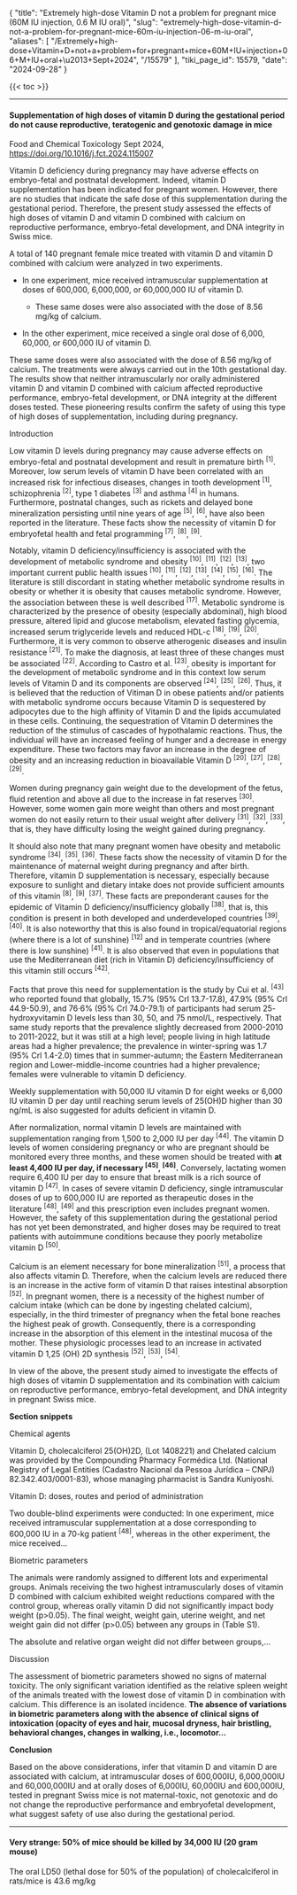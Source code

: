 {
  "title": "Extremely high-dose Vitamin D not a problem for pregnant mice (60M IU injection, 0.6 M IU oral)",
  "slug": "extremely-high-dose-vitamin-d-not-a-problem-for-pregnant-mice-60m-iu-injection-06-m-iu-oral",
  "aliases": [
    "/Extremely+high-dose+Vitamin+D+not+a+problem+for+pregnant+mice+60M+IU+injection+06+M+IU+oral+\u2013+Sept+2024",
    "/15579"
  ],
  "tiki_page_id": 15579,
  "date": "2024-09-28"
}

{{< toc >}}

---

#### Supplementation of high doses of vitamin D during the gestational period do not cause reproductive, teratogenic and genotoxic damage in mice

Food and Chemical Toxicology Sept 2024, https://doi.org/10.1016/j.fct.2024.115007

Vitamin D deficiency during pregnancy may have adverse effects on embryo-fetal and postnatal development. Indeed, vitamin D supplementation has been indicated for pregnant women. However, there are no studies that indicate the safe dose of this supplementation during the gestational period. Therefore, the present study assessed the effects of high doses of vitamin D and vitamin D combined with calcium on reproductive performance, embryo-fetal development, and DNA integrity in Swiss mice. 

A total of 140 pregnant female mice treated with vitamin D and vitamin D combined with calcium were analyzed in two experiments.

* In one experiment, mice received intramuscular supplementation at doses of 600,000, 6,000,000, or 60,000,000 IU of vitamin D. 

   * These same doses were also associated with the dose of 8.56 mg/kg of calcium. 

* In the other experiment, mice received a single oral dose of 6,000, 60,000, or 600,000 IU of vitamin D. 

These same doses were also associated with the dose of 8.56 mg/kg of calcium. The treatments were always carried out in the 10th gestational day. The results show that neither intramuscularly nor orally administered vitamin D and vitamin D combined with calcium affected reproductive performance, embryo-fetal development, or DNA integrity at the different doses tested. These pioneering results confirm the safety of using this type of high doses of supplementation, including during pregnancy.

Introduction

Low vitamin D levels during pregnancy may cause adverse effects on embryo-fetal and postnatal development and result in premature birth <sup>[1]</sup>. Moreover, low serum levels of vitamin D have been correlated with an increased risk for infectious diseases, changes in tooth development <sup>[1]</sup>, schizophrenia <sup>[2]</sup>, type 1 diabetes <sup>[3]</sup> and asthma <sup>[4]</sup> in humans. Furthermore, postnatal changes, such as rickets and delayed bone mineralization persisting until nine years of age <sup>[5]</sup>, <sup>[6]</sup>, have also been reported in the literature. These facts show the necessity of vitamin D for embryofetal health and fetal programming <sup>[7]</sup>, <sup>[8]</sup>, <sup>[9]</sup>.

Notably, vitamin D deficiency/insufficiency is associated with the development of metabolic syndrome and obesity <sup>[10]</sup>, <sup>[11]</sup>, <sup>[12]</sup>, <sup>[13]</sup>, two important current public health issues <sup>[10]</sup>, <sup>[11]</sup>, <sup>[12]</sup>, <sup>[13]</sup>, <sup>[14]</sup>, <sup>[15]</sup>, <sup>[16]</sup>. The literature is still discordant in stating whether metabolic syndrome results in obesity or whether it is obesity that causes metabolic syndrome. However, the association between these is well described <sup>[17]</sup>. Metabolic syndrome is characterized by the presence of obesity (especially abdominal), high blood pressure, altered lipid and glucose metabolism, elevated fasting glycemia, increased serum triglyceride levels and reduced HDL-c <sup>[18]</sup>, <sup>[19]</sup>, <sup>[20]</sup>. Furthermore, it is very common to observe atherogenic diseases and insulin resistance <sup>[21]</sup>. To make the diagnosis, at least three of these changes must be associated <sup>[22]</sup>. According to Castro et al. <sup>[23]</sup>, obesity is important for the development of metabolic syndrome and in this context low serum levels of Vitamin D and its components are observed <sup>[24]</sup>, <sup>[25]</sup>, <sup>[26]</sup>. Thus, it is believed that the reduction of Vitiman D in obese patients and/or patients with metabolic syndrome occurs because Vitamin D is sequestered by adipocytes due to the high affinity of Vitamin D and the lipids accumulated in these cells. Continuing, the sequestration of Vitamin D determines the reduction of the stimulus of cascades of hypothalamic reactions. Thus, the individual will have an increased feeling of hunger and a decrease in energy expenditure. These two factors may favor an increase in the degree of obesity and an increasing reduction in bioavailable Vitamin D <sup>[20]</sup>, <sup>[27]</sup>, <sup>[28]</sup>, <sup>[29]</sup>.

Women during pregnancy gain weight due to the development of the fetus, fluid retention and above all due to the increase in fat reserves <sup>[30]</sup>. However, some women gain more weight than others and most pregnant women do not easily return to their usual weight after delivery <sup>[31]</sup>, <sup>[32]</sup>, <sup>[33]</sup>, that is, they have difficulty losing the weight gained during pregnancy. 

It should also note that many pregnant women have obesity and metabolic syndrome <sup>[34]</sup>, <sup>[35]</sup>, <sup>[36]</sup>. These facts show the necessity of vitamin D for the maintenance of maternal weight during pregnancy and after birth. Therefore, vitamin D supplementation is necessary, especially because exposure to sunlight and dietary intake does not provide sufficient amounts of this vitamin <sup>[8]</sup>, <sup>[9]</sup>, <sup>[37]</sup>. These facts are preponderant causes for the epidemic of Vitamin D deficiency/insufficiency globally <sup>[38]</sup>, that is, this condition is present in both developed and underdeveloped countries <sup>[39]</sup>, <sup>[40]</sup>. It is also noteworthy that this is also found in tropical/equatorial regions (where there is a lot of sunshine) <sup>[12]</sup> and in temperate countries (where there is low sunshine) <sup>[41]</sup>. It is also observed that even in populations that use the Mediterranean diet (rich in Vitamin D) deficiency/insufficiency of this vitamin still occurs <sup>[42]</sup>. 

Facts that prove this need for supplementation is the study by Cui et al. <sup>[43]</sup> who reported found that globally, 15.7% (95% Crl 13.7-17.8), 47.9% (95% Crl 44.9-50.9), and 76·6% (95% Crl 74.0-79.1) of participants had serum 25- hydroxyvitamin D levels less than 30, 50, and 75 nmol/L, respectively. That same study reports that the prevalence slightly decreased from 2000-2010 to 2011-2022, but it was still at a high level; people living in high latitude areas had a higher prevalence; the prevalence in winter-spring was 1.7 (95% Crl 1.4-2.0) times that in summer-autumn; the Eastern Mediterranean region and Lower-middle-income countries had a higher prevalence; females were vulnerable to vitamin D deficiency. 

Weekly supplementation with 50,000 IU vitamin D for eight weeks or 6,000 IU vitamin D per day until reaching serum levels of 25(OH)D higher than 30 ng/mL is also suggested for adults deficient in vitamin D. 

After normalization, normal vitamin D levels are maintained with supplementation ranging from 1,500 to 2,000 IU per day <sup>[44]</sup>. The vitamin D levels of women considering pregnancy or who are pregnant should be monitored every three months, and these women should be treated with  **at least 4,400 IU per day, if necessary <sup>[45]</sup>, <sup>[46]</sup>.**  Conversely, lactating women require 6,400 IU per day to ensure that breast milk is a rich source of vitamin D <sup>[47]</sup>. In cases of severe vitamin D deficiency, single intramuscular doses of up to 600,000 IU are reported as therapeutic doses in the literature <sup>[48]</sup>, <sup>[49]</sup> and this prescription even includes pregnant women. However, the safety of this supplementation during the gestational period has not yet been demonstrated, and higher doses may be required to treat patients with autoimmune conditions because they poorly metabolize vitamin D <sup>[50]</sup>.

Calcium is an element necessary for bone mineralization <sup>[51]</sup>, a process that also affects vitamin D. Therefore, when the calcium levels are reduced there is an increase in the active form of vitamin D that raises intestinal absorption <sup>[52]</sup>. In pregnant women, there is a necessity of the highest number of calcium intake (which can be done by ingesting chelated calcium), especially, in the third trimester of pregnancy when the fetal bone reaches the highest peak of growth. Consequently, there is a corresponding increase in the absorption of this element in the intestinal mucosa of the mother. These physiologic processes lead to an increase in activated vitamin D 1,25 (OH) 2D synthesis <sup>[52]</sup>, <sup>[53]</sup>, <sup>[54]</sup>.

In view of the above, the present study aimed to investigate the effects of high doses of vitamin D supplementation and its combination with calcium on reproductive performance, embryo-fetal development, and DNA integrity in pregnant Swiss mice.

 **Section snippets** 

Chemical agents

Vitamin D, cholecalciferol 25(OH)2D, (Lot 1408221) and Chelated calcium was provided by the Compounding Pharmacy Formédica Ltd. (National Registry of Legal Entities (Cadastro Nacional da Pessoa Jurídica – CNPJ) 82.342.403/0001-83), whose managing pharmacist is Sandra Kuniyoshi.

Vitamin D: doses, routes and period of administration

Two double-blind experiments were conducted: In one experiment, mice received intramuscular supplementation at a dose corresponding to 600,000 IU in a 70-kg patient <sup>[48]</sup>, whereas in the other experiment, the mice received…

Biometric parameters

The animals were randomly assigned to different lots and experimental groups. Animals receiving the two highest intramuscularly doses of vitamin D combined with calcium exhibited weight reductions compared with the control group, whereas orally vitamin D did not significantly impact body weight (p>0.05). The final weight, weight gain, uterine weight, and net weight gain did not differ (p>0.05) between any groups in (Table S1).

The absolute and relative organ weight did not differ between groups,…

Discussion

The assessment of biometric parameters showed no signs of maternal toxicity. The only significant variation identified as the relative spleen weight of the animals treated with the lowest dose of vitamin D in combination with calcium. This difference is an isolated incidence.  **The absence of variations in biometric parameters along with the absence of clinical signs of intoxication (opacity of eyes and hair, mucosal dryness, hair bristling, behavioral changes, changes in walking, i.e., locomotor…** 

 **Conclusion** 

Based on the above considerations, infer that vitamin D and vitamin D are associated with calcium, at intramuscular doses of 600,000IU, 6,000,000IU and 60,000,000IU and at orally doses of 6,000IU, 60,000IU and 600,000IU, tested in pregnant Swiss mice is not maternal-toxic, not genotoxic and do not change the reproductive performance and embryofetal development, what suggest safety of use also during the gestational period.

---

#### Very strange: 50% of mice should be killed by 34,000 IU (20 gram mouse)

The oral LD50 (lethal dose for 50% of the population) of cholecalciferol in rats/mice is 43.6 mg/kg